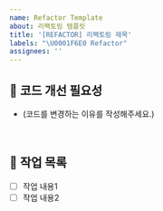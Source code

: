 ```yaml
---
name: Refactor Template
about: 리팩토링 템플릿
title: '[REFACTOR] 리팩토링 제목'
labels: "\U0001F6E0️ Refactor"
assignees: ''
---
```


## 🤔 코드 개선 필요성

- (코드를 변경하는 이유를 작성해주세요.)

<br>

## 📝 작업 목록

- [ ] 작업 내용1
- [ ] 작업 내용2

<br>

<!--
## 👀 참고자료

- (스크린샷이나 참고할 추가 자료를 넣어주세요.)
 -->
